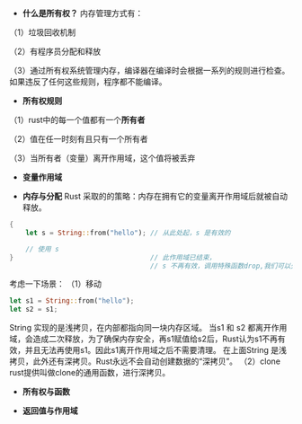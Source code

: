 + **什么是所有权？**
内存管理方式有：

（1）垃圾回收机制

（2）有程序员分配和释放

（3）通过所有权系统管理内存，编译器在编译时会根据一系列的规则进行检查。如果违反了任何这些规则，程序都不能编译。

+ **所有权规则**
  
（1）rust中的每一个值都有一个**所有者**

（2）值在任一时刻有且只有一个所有者

（3）当所有者（变量）离开作用域，这个值将被丢弃


+ **变量作用域**

+ **内存与分配**
Rust 采取的的策略：内存在拥有它的变量离开作用域后就被自动释放。
```rust
{
    let s = String::from("hello"); // 从此处起，s 是有效的

    // 使用 s
}                                  // 此作用域已结束，
                                   // s 不再有效，调用特殊函数drop,我们可以处理释放内存
```
考虑一下场景：
（1）移动
```rust
let s1 = String::from("hello");
let s2 = s1;
```
String 实现的是浅拷贝，在内部都指向同一块内存区域。
当s1 和 s2 都离开作用域，会造成二次释放，为了确保内存安全，再s1赋值给s2后，Rust认为s1不再有效，并且无法再使用s1。因此s1离开作用域之后不需要清理。
在上面String 是浅拷贝，此外还有深拷贝。Rust永远不会自动创建数据的“深拷贝”。
（2）clone
rust提供叫做clone的通用函数，进行深拷贝。

+ **所有权与函数**

+ **返回值与作用域**
